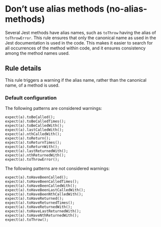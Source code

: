 Don’t use alias methods (no-alias-methods)
==========================================

Several Jest methods have alias names, such as `toThrow` having the alias of `toThrowError`. This rule ensures that only the canonical name as used in the Jest documentation is used in the code. This makes it easier to search for all occurrences of the method within code, and it ensures consistency among the method names used.

Rule details
------------

This rule triggers a warning if the alias name, rather than the canonical name, of a method is used.

### Default configuration

The following patterns are considered warnings:

    expect(a).toBeCalled();
    expect(a).toBeCalledTimes();
    expect(a).toBeCalledWith();
    expect(a).lastCalledWith();
    expect(a).nthCalledWith();
    expect(a).toReturn();
    expect(a).toReturnTimes();
    expect(a).toReturnWith();
    expect(a).lastReturnedWith();
    expect(a).nthReturnedWith();
    expect(a).toThrowError();

The following patterns are not considered warnings:

    expect(a).toHaveBeenCalled();
    expect(a).toHaveBeenCalledTimes();
    expect(a).toHaveBeenCalledWith();
    expect(a).toHaveBeenLastCalledWith();
    expect(a).toHaveBeenNthCalledWith();
    expect(a).toHaveReturned();
    expect(a).toHaveReturnedTimes();
    expect(a).toHaveReturnedWith();
    expect(a).toHaveLastReturnedWith();
    expect(a).toHaveNthReturnedWith();
    expect(a).toThrow();
